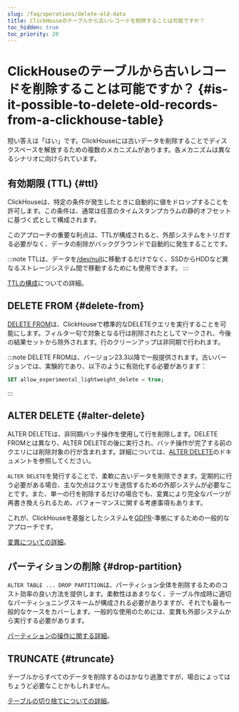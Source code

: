 ```yaml
---
slug: /faq/operations/delete-old-data
title: ClickHouseのテーブルから古いレコードを削除することは可能ですか？
toc_hidden: true
toc_priority: 20
---
```



# ClickHouseのテーブルから古いレコードを削除することは可能ですか？ {#is-it-possible-to-delete-old-records-from-a-clickhouse-table}

短い答えは「はい」です。ClickHouseには古いデータを削除することでディスクスペースを解放するための複数のメカニズムがあります。各メカニズムは異なるシナリオに向けられています。

## 有効期限 (TTL) {#ttl}

ClickHouseは、特定の条件が発生したときに自動的に値をドロップすることを許可します。この条件は、通常は任意のタイムスタンプカラムの静的オフセットに基づく式として構成されます。

このアプローチの重要な利点は、TTLが構成されると、外部システムをトリガする必要がなく、データの削除がバックグラウンドで自動的に発生することです。

:::note
TTLは、データを[/dev/null](https://en.wikipedia.org/wiki/Null_device)に移動するだけでなく、SSDからHDDなど異なるストレージシステム間で移動するためにも使用できます。
:::

[TTLの構成](../../engines/table-engines/mergetree-family/mergetree.md#table_engine-mergetree-ttl)についての詳細。

## DELETE FROM {#delete-from}

[DELETE FROM](/sql-reference/statements/delete.md)は、ClickHouseで標準的なDELETEクエリを実行することを可能にします。フィルター句で対象となる行は削除されたとしてマークされ、今後の結果セットから除外されます。行のクリーンアップは非同期で行われます。

:::note
DELETE FROMは、バージョン23.3以降で一般提供されます。古いバージョンでは、実験的であり、以下のように有効化する必要があります：
```sql
SET allow_experimental_lightweight_delete = true;
```
:::

## ALTER DELETE {#alter-delete}

ALTER DELETEは、非同期バッチ操作を使用して行を削除します。DELETE FROMとは異なり、ALTER DELETEの後に実行され、バッチ操作が完了する前のクエリには削除対象の行が含まれます。詳細については、[ALTER DELETE](/sql-reference/statements/alter/delete.md)のドキュメントを参照してください。

`ALTER DELETE`を発行することで、柔軟に古いデータを削除できます。定期的に行う必要がある場合、主な欠点はクエリを送信するための外部システムが必要なことです。また、単一の行を削除するだけの場合でも、変異により完全なパーツが再書き換えられるため、パフォーマンスに関する考慮事項もあります。

これが、ClickHouseを基盤としたシステムを[GDPR](https://gdpr-info.eu)-準拠にするための一般的なアプローチです。

[変異についての詳細](../../sql-reference/statements/alter/index.md#alter-mutations)。

## パーティションの削除 {#drop-partition}

`ALTER TABLE ... DROP PARTITION`は、パーティション全体を削除するためのコスト効率の良い方法を提供します。柔軟性はあまりなく、テーブル作成時に適切なパーティショニングスキームが構成される必要がありますが、それでも最も一般的なケースをカバーします。一般的な使用のためには、変異も外部システムから実行する必要があります。

[パーティションの操作に関する詳細](../../sql-reference/statements/alter/partition.md#alter_drop-partition)。

## TRUNCATE {#truncate}

テーブルからすべてのデータを削除するのはかなり過激ですが、場合によってはちょうど必要なことかもしれません。

[テーブルの切り捨てについての詳細](/sql-reference/statements/truncate.md)。
